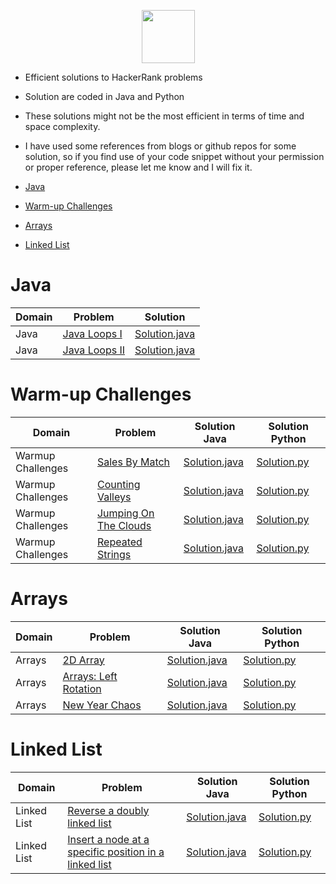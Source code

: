 <p align="center">
    <a href="https://www.hackerrank.com/RodneyShag">
        <img height=85 src="https://d3keuzeb2crhkn.cloudfront.net/hackerrank/assets/styleguide/logo_wordmark-f5c5eb61ab0a154c3ed9eda24d0b9e31.svg">
    </a>
</p>

* Efficient solutions to HackerRank problems
* Solution are coded in Java and Python
* These solutions might not be the most efficient in terms of time and space complexity.
* I have used some references from blogs or github repos for some solution, so if you find use of your code snippet without your permission or proper reference, please let me know and I will fix it.

* [Java](#java)
* [Warm-up Challenges](#warm-up-challenges)
* [Arrays](#arrays)
* [Linked List](#linked-list)

# Java

|Domain|Problem|Solution|
|-----|------|----|
|Java|[Java Loops I](https://www.hackerrank.com/challenges/java-loops-i/problem)|[Solution.java](Java/LoopI.java)|
|Java|[Java Loops II](https://www.hackerrank.com/challenges/java-loops/problem)|[Solution.java](Java/LoopII.java)|

# Warm-up Challenges

|Domain|Problem|Solution Java| Solution Python|
|-----|------|----|----|
|Warmup Challenges|[Sales By Match](https://www.hackerrank.com/challenges/sock-merchant/problem)|[Solution.java](Warmup/Java/SalesByMatch.java)|[Solution.py](Warmup/Python/sales_by_match.py)|
|Warmup Challenges|[Counting Valleys](https://www.hackerrank.com/challenges/counting-valleys/problem)|[Solution.java](Warmup/Java/CountingValleys.java)|[Solution.py](Warmup/Python/counting_valleys.py)|
|Warmup Challenges|[Jumping On The Clouds](https://www.hackerrank.com/challenges/jumping-on-the-clouds/problem)|[Solution.java](Warmup/Java/JumpingOnTheCloud.java)|[Solution.py](Warmup/Python/jumping_on_the_clouds.py)|
|Warmup Challenges|[Repeated Strings](https://www.hackerrank.com/challenges/repeated-string/problem)|[Solution.java](Warmup/Java/RepeatedStrings.java)|[Solution.py](Warmup/Python/repeated_strings.py)|

# Arrays
| Domain | Problem | Solution Java| Solution Python |
|-----|------|----|----|
|Arrays|[2D Array](https://www.hackerrank.com/challenges/2d-array/problem)|[Solution.java](Array/Java/Array2D.java)|[Solution.py](Array/Python/array_2d.py)|
|Arrays|[Arrays: Left Rotation](https://www.hackerrank.com/challenges/ctci-array-left-rotation/problem)|[Solution.java](Array/Java/LeftRotation.java)|[Solution.py](Array/Python/left_rotation.py)|
|Arrays|[New Year Chaos](https://www.hackerrank.com/challenges/new-year-chaos/problem)|[Solution.java](Array/Java/NewYearChaos.java)|[Solution.py](Array/Python/new_year_chaos.py)|

# Linked List
| Domain | Problem | Solution Java| Solution Python |
|-----|------|----|----|
|Linked List|[Reverse a doubly linked list](https://www.hackerrank.com/challenges/reverse-a-doubly-linked-list/problem)|[Solution.java](Linked-List/Java/dll_reverse.java)|[Solution.py](Linked-List/Python/dll_reverse.py)|
|Linked List|[Insert a node at a specific position in a linked list](https://www.hackerrank.com/challenges/insert-a-node-at-a-specific-position-in-a-linked-list/problem)|[Solution.java](Linked-List/Java/dll_pos.java)|[Solution.py](Linked-List/Python/dll_pos.py)|














